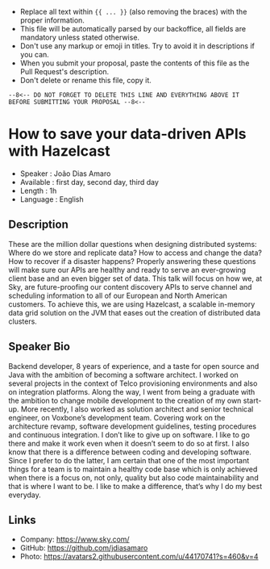 * Replace all text within `{{ ... }}` (also removing the braces) with the proper information.
* This file will be automatically parsed by our backoffice, all fields are mandatory unless stated otherwise.
* Don't use any markup or emoji in titles. Try to avoid it in descriptions if you can.
* When you submit your proposal, paste the contents of this file as the Pull Request's description.
* Don't delete or rename this file, copy it.

`--8<-- DO NOT FORGET TO DELETE THIS LINE AND EVERYTHING ABOVE IT BEFORE SUBMITTING YOUR PROPOSAL --8<--`

How to save your data-driven APIs with Hazelcast
=================================================

* Speaker   : João Dias Amaro
* Available : first day, second day, third day
* Length    : 1h
* Language  : English

Description
-----------

These are the million dollar questions when designing distributed systems: Where do we store and replicate data? How to access and change the data? How to recover if a disaster happens? Properly answering these questions will make sure our APIs are healthy and ready to serve an ever-growing client base and an even bigger set of data.
This talk will focus on how we, at Sky, are future-proofing our content discovery APIs to serve channel and scheduling information to all of our European and North American customers. To achieve this, we are using Hazelcast, a scalable in-memory data grid solution on the JVM that eases out the creation of distributed data clusters.

Speaker Bio
-----------

Backend developer, 8 years of experience, and a taste for open source and Java with the ambition of becoming a software architect. I worked on several projects in the context of Telco provisioning environments and also on integration platforms. Along the way, I went from being a graduate with the ambition to change mobile development to the creation of my own start-up.
More recently, I also worked as solution architect and senior technical engineer, on Voxbone’s development team. Covering work on the architecture revamp, software development guidelines, testing procedures and continuous integration.
I don’t like to give up on software. I like to go there and make it work even when it doesn’t seem to do so at first. I also know that there is a difference between coding and developing software. Since I prefer to do the latter, I am certain that one of the most important things for a team is to maintain a healthy code base which is only achieved when there is a focus on, not only, quality but also code maintainability and that is where I want to be.
I like to make a difference, that’s why I do my best everyday.

Links
-----

* Company: https://www.sky.com/
* GitHub: https://github.com/jdiasamaro
* Photo: https://avatars2.githubusercontent.com/u/44170741?s=460&v=4
